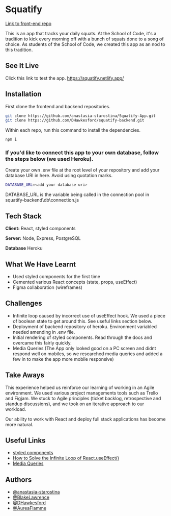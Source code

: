 # Squatify

[Link to front-end repo](https://github.com/DHawkesford/Squatify-frontend)

This is an app that tracks your daily squats.
At the School of Code, it's a tradition to kick every morning off with a bunch of squats done to a song of choice.
As students of the School of Code, we created this app as an nod to this tradition.

## See It Live

Click this link to test the app.
https://squatify.netlify.app/

## Installation

First clone the frontend and backend repositories.

```bash
git clone https://github.com/anastasia-starostina/Squatify-App.git
git clone https://github.com/DHawkesford/squatify-backend.git
```

Within each repo, run this command to install the dependencies.

```bash
npm i
```

### If you'd like to connect this app to your own database, follow the steps below (we used Heroku).

Create your own .env file at the root level of your repository and add your database URI in here. Avoid using quotation marks.

```bash
DATABASE_URL=<add your database uri>
```

DATABASE_URL is the variable being called in the connection pool in squatify-backend\db\connection.js

## Tech Stack

**Client:** React, styled components

**Server:** Node, Express, PostgreSQL

**Database** Heroku

## What We Have Learnt

- Used styled components for the first time
- Cemented various React concepts (state, props, useEffect)
- Figma collaboration (wireframes)

## Challenges

- Infinite loop caused by incorrect use of useEffect hook. We used a piece of boolean state to get around this. See useful links section below.
- Deployment of backend repository of heroku. Environment variabled needed amending in .env file.
- Initial rendering of styled components. Read through the docs and overcame this fairly quickly.
- Media Queries (The App only looked good on a PC screen and didnt respond well on mobiles, so we researched media queries and added a few in to make the app more mobile responsive)

## Take Aways

This experience helped us reinforce our learning of working in an Agile environment.
We used various project managements tools such as Trello and Figjam.
We stuck to Agile principles (ticket backlog, retrospective and standup discussions), and we took on an iterative approach to our workload.

Our ability to work with React and deploy full stack applications has become more natural.

## Useful Links

- [styled components](https://styled-components.com/docs)
- [How to Solve the Infinite Loop of React.useEffect()](https://dmitripavlutin.com/react-useeffect-infinite-loop/)
- [Media Queries](https://www.w3schools.com/cssref/css3_pr_mediaquery.asp)

## Authors

- [@anastasia-starostina](https://www.github.com/anastasia-starostina)
- [@BlakeLawrence](https://www.github.com/BlakeLawrence)
- [@DHawkesford](https://github.com/DHawkesford)
- [@AureaFlamme](https://github.com/AureaFlamma)
